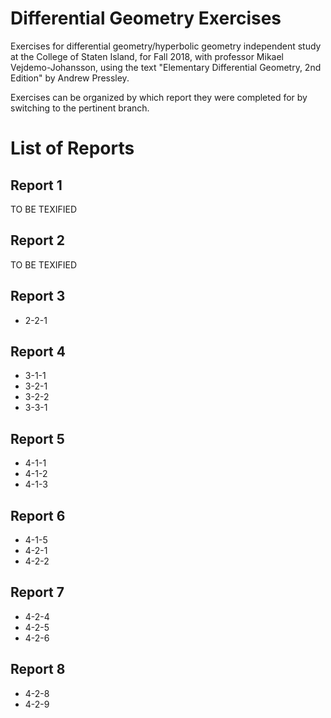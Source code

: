 # Differential Geometry Exercises

Exercises for differential geometry/hyperbolic geometry independent study at the College of Staten Island, for Fall 2018, with professor Mikael Vejdemo-Johansson, using the text "Elementary Differential Geometry, 2nd Edition" by Andrew Pressley.   

Exercises can be organized by which report they were completed for by switching to the pertinent branch.

# List of Reports

## Report 1
TO BE TEXIFIED

## Report 2
TO BE TEXIFIED

## Report 3
- 2-2-1

## Report 4
- 3-1-1
- 3-2-1
- 3-2-2
- 3-3-1

## Report 5
- 4-1-1
- 4-1-2
- 4-1-3

## Report 6
- 4-1-5
- 4-2-1
- 4-2-2

## Report 7
- 4-2-4
- 4-2-5
- 4-2-6

## Report 8
- 4-2-8
- 4-2-9

